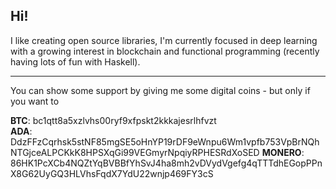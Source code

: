 ## Hi!

I like creating open source libraries, I'm currently focused in deep learning with a growing interest in blockchain and functional programming (recently having lots of fun with Haskell).  

---
You can show some support by giving me some digital coins - but only if you want to  

**BTC**: bc1qtt8a5xzlvhs00ryf9xfpskt2kkkajesrlhfvzt  
**ADA**: DdzFFzCqrhsk5stNF85mgSE5oHnYP19rDF9eWnpu6Wm1vpfb753VpBrNQhNTGjceALPCKkK8HPSXqGi99VEGmyrNpqiyRPHESRdXoSED
**MONERO**: 86HK1PcXCb4NQZtYqBVBBfYhSvJ4ha8mh2vDVydVgefg4qTTTdhEGopPPnX8G62UyGQ3HLVhsFqdX7YdU22wnjp469FY3cS
